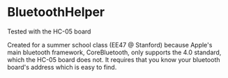# BluetoothHelper
Tested with the HC-05 board

Created for a summer school class (EE47 @ Stanford) because Apple's main bluetooth framework, CoreBluetooth, only supports the 4.0 standard, which the HC-05 board does not. It requires that you know your bluetooth board's address which is easy to find.

